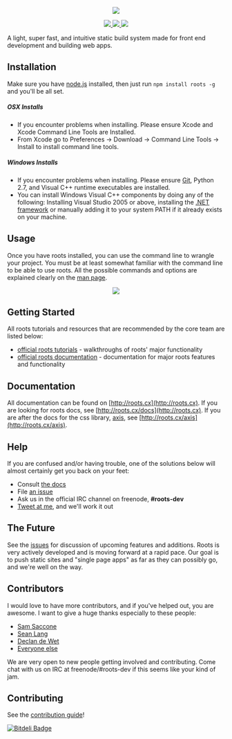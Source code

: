 <p align="center"><a><img src="http://cl.ly/PqFy/logo.png" /></a></p>

<p align="center">
  <a title='NPM version' href="http://badge.fury.io/js/roots">
    <img src='https://badge.fury.io/js/roots.svg' />
  </a>
  <a title='Build Status' href="https://travis-ci.org/jenius/roots">
    <img src='https://travis-ci.org/jenius/roots.svg?branch=master' />
  </a>
  <a title='Dependency Status' href="https://david-dm.org/jenius/roots">
    <img src='https://david-dm.org/jenius/roots.svg' />
  </a>
</p>

A light, super fast, and intuitive static build system made for front end development and building web apps.

Installation
------------

Make sure you have [node.js](http://nodejs.org/) installed, then just run `npm install roots -g` and you'll be all set.

##### OSX Installs
* If you encounter problems when installing. Please ensure Xcode and Xcode Command Line Tools are Installed.
* From Xcode go to Preferences -> Download -> Command Line Tools -> Install to install command line tools.

##### Windows Installs
* If you encounter problems when installing. Please ensure [Git](http://git-scm.com/downloads), Python 2.7, and Visual C++ runtime executables are installed.
* You can install Windows Visual C++ components by doing any of the following: Installing Visual Studio 2005 or above, installing the [.NET framework](http://www.microsoft.com/en-us/download/confirmation.aspx?id=40779) or manually adding it to your system PATH if it already exists on your machine.

Usage
-----

Once you have roots installed, you can use the command line to wrangle your project. You must be at least somewhat familiar with the command line to be able to use roots. All the possible commands and options are explained clearly on the [man page](http://roots.cx/docs/man.html).

<p align="center"><a><img src="https://raw.github.com/slang800/psychic-ninja/master/terminal.png"/></a></p>

Getting Started
---------------

All roots tutorials and resources that are recommended by the core team are listed below:

- [official roots tutorials](http://roots.cx#tutorials) - walkthroughs of roots' major functionality
- [official roots documentation](http://roots.cx/docs) - documentation for major roots features and functionality

Documentation
-------------

All documentation can be found on [http://roots.cx](http://roots.cx).
If you are looking for roots docs, see [http://roots.cx/docs](http://roots.cx).
If you are after the docs for the css library, [axis](https://github.com/jenius/axis), see [http://roots.cx/axis](http://roots.cx/axis).

Help
----

If you are confused and/or having trouble, one of the solutions below will almost certainly get you back on your feet:

- Consult [the docs](http://roots.cx/docs)
- File [an issue](https://github.com/jenius/roots/issues)
- Ask us in the official IRC channel on freenode, **#roots-dev**
- [Tweet at me](http://twitter.com/jescalan), and we'll work it out


The Future
----------

See the [issues](https://github.com/jenius/roots/issues) for discussion of upcoming features and additions. Roots is very actively developed and is moving forward at a rapid pace. Our goal is to push static sites and "single page apps" as far as they can possibly go, and we're well on the way.

Contributors
------------

I would love to have more contributors, and if you've helped out, you are awesome. I want to give a huge thanks especially to these people:

- [Sam Saccone](https://github.com/samccone)
- [Sean Lang](https://github.com/slang800)
- [Declan de Wet](https://github.com/declandewet)
- [Everyone else](https://github.com/jenius/roots/contributors)

We are very open to new people getting involved and contributing. Come chat with us on IRC at freenode/#roots-dev if this seems like your kind of jam.

Contributing
------------

See the [contribution guide](https://github.com/jenius/roots/blob/master/contributing.md)!

[![Bitdeli Badge](https://d2weczhvl823v0.cloudfront.net/jenius/roots/trend.png)](https://bitdeli.com/free "Bitdeli Badge")
